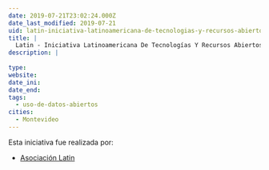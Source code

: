 ```yaml
---
date: 2019-07-21T23:02:24.000Z
date_last_modified: 2019-07-21
uid: latin-iniciativa-latinoamericana-de-tecnologias-y-recursos-abiertos-para-la-educacion
title: |
  Latin - Iniciativa Latinoamericana De Tecnologías Y Recursos Abiertos Para La Educación
description: |
  
type: 
website: 
date_ini: 
date_end: 
tags:
  - uso-de-datos-abiertos
cities: 
  - Montevideo
---
```


Esta iniciativa fue realizada por:

- [Asociación Latin](/organizaciones/asociacion-latin)
